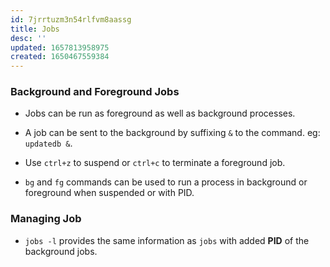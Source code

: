 ```yaml
---
id: 7jrrtuzm3n54rlfvm8aassg
title: Jobs
desc: ''
updated: 1657813958975
created: 1650467559384
---
```


### Background and Foreground Jobs

- Jobs can be run as foreground as well as background processes.

- A job can be sent to the background by suffixing `&` to the command. eg: `updatedb &`.

- Use `ctrl+z` to suspend or `ctrl+c` to terminate a foreground job.

- `bg` and `fg` commands can be used to run a process in background or foreground when suspended or with PID.

### Managing Job

- `jobs -l` provides the same information as `jobs` with added **PID** of the background jobs.
